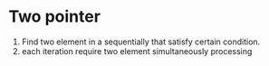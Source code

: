 # Two pointer
1. Find two element in a sequentially that satisfy certain condition.
2. each iteration require two element simultaneously processing
